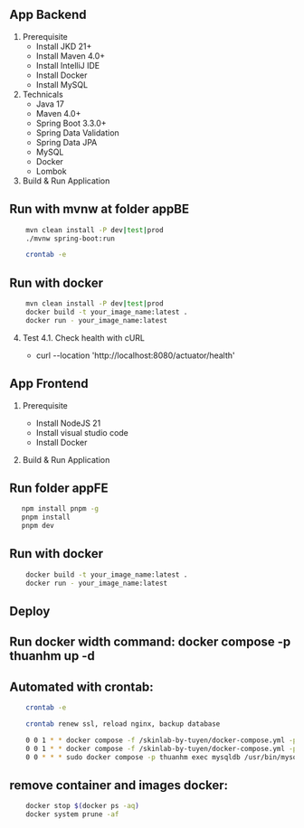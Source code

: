 ## App Backend

1. Prerequisite
   - Install JKD 21+
   - Install Maven 4.0+
   - Install IntelliJ IDE
   - Install Docker
   - Install MySQL
2. Technicals
   - Java 17
   - Maven 4.0+
   - Spring Boot 3.3.0+
   - Spring Data Validation
   - Spring Data JPA
   - MySQL
   - Docker
   - Lombok
3. Build & Run Application

## Run with mvnw at folder appBE

```bash
    mvn clean install -P dev|test|prod
    ./mvnw spring-boot:run
```

```bash
    crontab -e
```

## Run with docker

```bash
    mvn clean install -P dev|test|prod
    docker build -t your_image_name:latest .
    docker run - your_image_name:latest
```

4. Test
   4.1. Check health with cURL

   - curl --location 'http://localhost:8080/actuator/health'

## App Frontend

1. Prerequisite

   - Install NodeJS 21
   - Install visual studio code
   - Install Docker

1. Build & Run Application

## Run folder appFE

```bash
   npm install pnpm -g
   pnpm install
   pnpm dev
```

## Run with docker

```bash
    docker build -t your_image_name:latest .
    docker run - your_image_name:latest
```

## Deploy

## Run docker width command: docker compose -p thuanhm up -d

## Automated with crontab:

```bash
    crontab -e
```

```bash
    crontab renew ssl, reload nginx, backup database
```

```bash
    0 0 1 * * docker compose -f /skinlab-by-tuyen/docker-compose.yml -p thuanhm up certbot
    0 0 1 * * docker compose -f /skinlab-by-tuyen/docker-compose.yml -p thuanhm restart nginx
    0 0 * * * sudo docker compose -p thuanhm exec mysqldb /usr/bin/mysqldump -u root --password=121212 blogapp > ~/backupMySQL/mysql_backup.sql
```

## remove container and images docker:

```bash
    docker stop $(docker ps -aq)
    docker system prune -af
```

<!--Deploy-->
